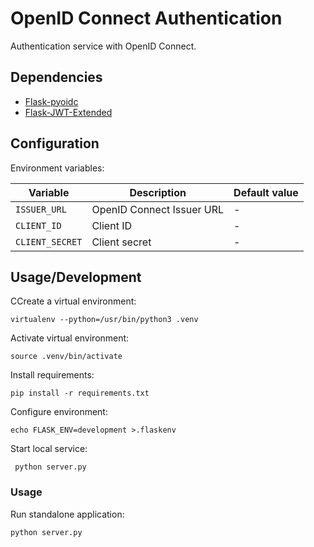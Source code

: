 OpenID Connect Authentication
=============================

Authentication service with OpenID Connect.

Dependencies
------------

* [Flask-pyoidc](https://github.com/zamzterz/Flask-pyoidc)
* [Flask-JWT-Extended](http://flask-jwt-extended.readthedocs.io/)


Configuration
-------------

Environment variables:

|     Variable    |        Description        | Default value |
|-----------------|---------------------------|---------------|
| `ISSUER_URL`    | OpenID Connect Issuer URL | -             |
| `CLIENT_ID`     | Client ID                 | -             |
| `CLIENT_SECRET` | Client secret             | -             |


Usage/Development
-----------------

CCreate a virtual environment:

    virtualenv --python=/usr/bin/python3 .venv

Activate virtual environment:

    source .venv/bin/activate

Install requirements:

    pip install -r requirements.txt

Configure environment:

    echo FLASK_ENV=development >.flaskenv

Start local service:

     python server.py


### Usage

Run standalone application:

    python server.py
